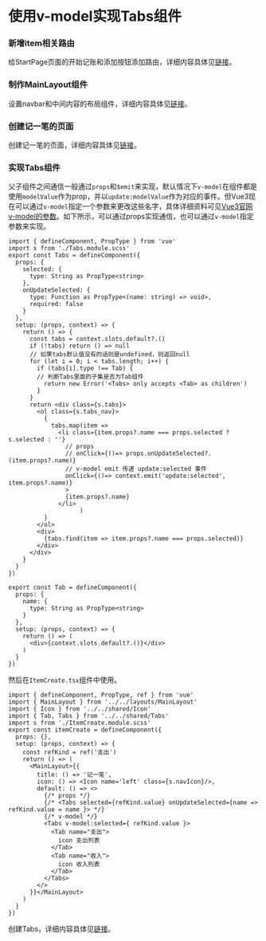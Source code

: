 # 使用v-model实现Tabs组件
### 新增item相关路由
给StartPage页面的开始记账和添加按钮添加路由，详细内容具体见[链接](https://github.com/Lu9709/mangosteen-font/commit/0f5eead7bd3c9c00190935c7ad6aa3098eef6649)。

### 制作MainLayout组件
设置navbar和中间内容的布局组件，详细内容具体见[链接](https://github.com/Lu9709/mangosteen-font/commit/21b1cd913240c58502ab9f1837e9e7cb222b14a8)。

### 创建记一笔的页面
创建记一笔的页面，详细内容具体见[链接](https://github.com/Lu9709/mangosteen-font/commit/f46f91af7c8e96e062b9b67e72c1fff2e7d4fff5)。

### 实现Tabs组件
父子组件之间通信一般通过`props`和`$emit`来实现，默认情况下`v-model`在组件都是使用`modelValue`作为prop，并以`update:modelValue`作为对应的事件。但Vue3现在可以通过`v-model`指定一个参数来更改这些名字，具体详细资料可见[Vue3官网v-model的参数](https://cn.vuejs.org/guide/components/events.html#usage-with-v-model)。如下所示，可以通过props实现通信，也可以通过`v-model`指定参数来实现。

```tsx
import { defineComponent, PropType } from 'vue'
import s from './Tabs.module.scss'
export const Tabs = defineComponent({
  props: {
    selected: {
      type: String as PropType<string>
    },
    onUpdateSelected: {
      type: Function as PropType<(name: string) => void>,
      required: false
    }
  },
  setup: (props, context) => {
    return () => {
      const tabs = context.slots.default?.()
      if (!tabs) return () => null
      // 如果tabs默认值没有的话则是undefined，则返回null
      for (let i = 0; i < tabs.length; i++) {
        if (tabs[i].type !== Tab) {
        // 判断Tabs里面的子集是否为Tab组件
          return new Error('<Tabs> only accepts <Tab> as children')
        }
      }
      return <div class={s.tabs}>
        <ol class={s.tabs_nav}>
          {
            tabs.map(item =>
              <li class={item.props?.name === props.selected ? s.selected : ''}
                // props 
                // onClick={()=> props.onUpdateSelected?.(item.props?.name)}
                // v-model emit 传递 update:selected 事件
                onClick={()=> context.emit('update:selected', item.props?.name)}
                >
                {item.props?.name}
              </li>
                    )
          }
        </ol>
        <div>
          {tabs.find(item => item.props?.name === props.selected)}
        </div>
      </div>
    }
  }
})

export const Tab = defineComponent({
  props: {
    name: {
      type: String as PropType<string>
    }
  },
  setup: (props, context) => {
    return () => (
      <div>{context.slots.default?.()}</div>
    )
  }
})
```

然后在`ItemCreate.tsx`组件中使用。

```tsx
import { defineComponent, PropType, ref } from 'vue'
import { MainLayout } from '../../layouts/MainLayout'
import { Icon } from '../../shared/Icon'
import { Tab, Tabs } from '../../shared/Tabs'
import s from './ItemCreate.module.scss'
export const itemCreate = defineComponent({
  props: {},
  setup: (props, context) => {
    const refKind = ref('支出')
    return () => (
      <MainLayout>{{
        title: () => '记一笔',
        icon: () => <Icon name='left' class={s.navIcon}/>,
        default: () => <>
          {/* props */}
          {/* <Tabs selected={refKind.value} onUpdateSelected={name => refKind.value = name }> */}
          {/* v-model */}
          <Tabs v-model:selected={ refKind.value }>
            <Tab name="支出">
              icon 支出列表
            </Tab>
            <Tab name="收入">
              icon 收入列表
            </Tab>
          </Tabs>
        </>
      }}</MainLayout>
    )
  }
})
```

创建Tabs，详细内容具体见[链接](https://github.com/Lu9709/mangosteen-font/commit/f3cd3209320b8325070378b01e29864c7b6f8091)。

